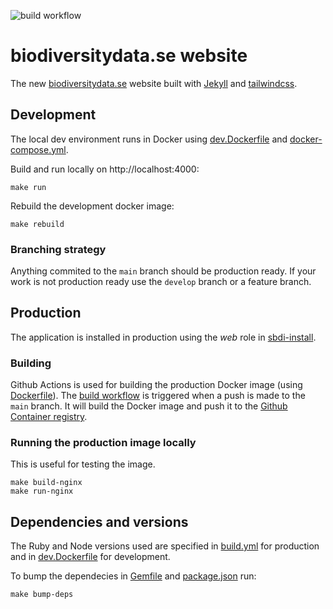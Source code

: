 ![build workflow](https://github.com/biodiversitydata-se/web/actions/workflows/build.yml/badge.svg)

# biodiversitydata.se website
The new [biodiversitydata.se](https://new.biodiversitydata.se) website built with [Jekyll](https://jekyllrb.com/) and [tailwindcss](https://tailwindcss.com/).

## Development
The local dev environment runs in Docker using [dev.Dockerfile](dev.Dockerfile) and [docker-compose.yml](docker-compose.yml).

Build and run locally on http://localhost:4000:
```
make run
```

Rebuild the development docker image:
```
make rebuild
```

### Branching strategy
Anything commited to the `main` branch should be production ready. If your work is not production ready use the `develop` branch or a feature branch.

## Production
The application is installed in production using the *web* role in [sbdi-install](https://github.com/biodiversitydata-se/sbdi-install/tree/main/ansible/roles/web).

### Building
Github Actions is used for building the production Docker image (using [Dockerfile](Dockerfile)). The [build workflow](.github/workflows/build.yml) is triggered when a push is made to the `main` branch. It will build the Docker image and push it to the [Github Container registry](https://github.com/orgs/biodiversitydata-se/packages).

### Running the production image locally
This is useful for testing the image.
```
make build-nginx
make run-nginx
```

## Dependencies and versions
The Ruby and Node versions used are specified in [build.yml](.github/workflows/build.yml) for production and in [dev.Dockerfile](dev.Dockerfile) for development.

To bump the dependecies in [Gemfile](Gemfile) and [package.json](package.json) run:
```
make bump-deps
```
